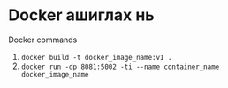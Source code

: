 # Docker ашиглах нь

Docker commands

1. `docker build -t docker_image_name:v1 .`
2. `docker run -dp 8081:5002 -ti --name container_name docker_image_name`
